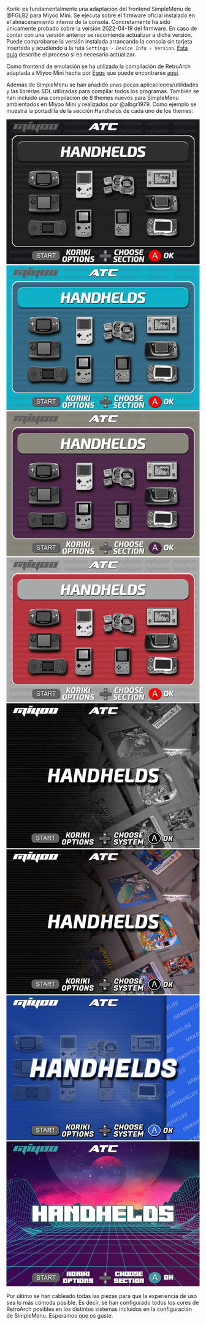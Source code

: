 Koriki es fundamentalmente una adaptación del frontend SimpleMenu de @FGL82 para Miyoo Mini. Se ejecuta sobre el firmware oficial instalado en el almacenamiento interno de la consola. Concretamente ha sido únicamente probado sobre la versión 2022-04-19 del firmware. En caso de contar con una versión anterior se recomienda actualizar a dicha versión. Puede comprobarse la versión instalada arrancando la consola sin tarjeta insertada y acudiendo a la ruta `Settings › Device Info › Version`. [Esta guía](https://github.com/TriForceX/MiyooCFW/wiki/Miyoo-Mini#firmware-update-guide) describe el proceso si es necesario actualizar.

Como frontend de emulación se ha utilizado la compilación de RetroArch adaptada a Miyoo Mini hecha por [Eggs](https://discordapp.com/users/778867980096241715) que puede encontrarse [aquí](https://www.dropbox.com/sh/hqcsr1h1d7f8nr3/AABtSOygIX_e4mio3rkLetWTa?preview=RetroArch_Dingux_forMiyooMini_220525.zip).

Además de SimpleMenu se han añadido unas pocas aplicaciones/utilidades y las librerías SDL utilizadas para compilar todos los programas. También se han incluido una compilación de 8 themes nuevos para SimpleMenu ambientados en Miyoo Mini y realizados por @albgr1979. Como ejemplo se muestra la portadilla de la sección Handhelds de cada uno de los themes:

![ATC Black](images/themes/black.png)
![ATC Blue](images/themes/blue.png)
![ATC Gb](images/themes/gb.png)
![ATC Snes](images/themes/snes.png)
![ATC Elegant B&W](images/themes/elegant_bw.png)
![ATC Elegant Color](images/themes/elegant_color.png)
![ATC Icons & Logos](images/themes/icons_logos.png)
![ATC Retrowaves](images/themes/retrowaves.png)

Por último se han cableado todas las piezas para que la experiencia de uso sea lo más cómoda posible. Es decir, se han configurado todos los cores de RetroArch posibles en los distintos sistemas incluidos en la configuración de SimpleMenu. Esperamos que os guste.
